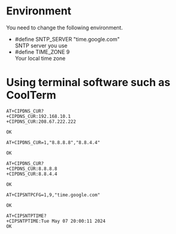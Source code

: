# Environment
You need to change the following environment.

- #define SNTP_SERVER     "time.google.com"   
SNTP server you use   
- #define TIME_ZONE       9   
Your local time zone   


# Using terminal software such as CoolTerm
```
AT+CIPDNS_CUR?
+CIPDNS_CUR:192.168.10.1
+CIPDNS_CUR:208.67.222.222

OK

AT+CIPDNS_CUR=1,"8.8.8.8","8.8.4.4"

OK

AT+CIPDNS_CUR?
+CIPDNS_CUR:8.8.8.8
+CIPDNS_CUR:8.8.4.4

OK

AT+CIPSNTPCFG=1,9,"time.google.com"

OK

AT+CIPSNTPTIME?
+CIPSNTPTIME:Tue May 07 20:00:11 2024
OK
```
